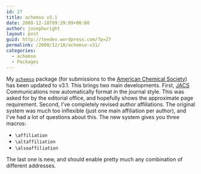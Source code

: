 ```yaml
---
id: 27
title: achemso v3.1
date: 2008-12-18T09:29:09+00:00
author: josephwright
layout: post
guid: http://texdev.wordpress.com/?p=27
permalink: /2008/12/18/achemso-v31/
categories:
  - achemso
  - Packages
---
```

My [`achemso`](https://ctan.org/pkg/achemso) package (for submissions to the [American Chemical Society](https://www.acs.org)) has been updated to v3.1. This brings two main developments. First, [JACS ](https://pubs.acs.org/journal/jacsat)Communications now automatically format in the journal style. This was asked for by the editorial office, and hopefully shows the approximate page requirement. Second, I've completely revised author affiliations. The original system was much too inflexible (just one main affiliation per author), and I've had a lot of questions about this. The new system gives you three macros:

- `\affiliation`
- `\altaffiliation`
- `\alsoaffiliation`

The last one is new, and should enable pretty much any combination of different addresses.
